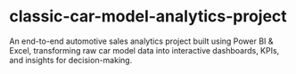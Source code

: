 # classic-car-model-analytics-project
An end-to-end automotive sales analytics project built using Power BI & Excel, transforming raw car model data into interactive dashboards, KPIs, and insights for decision-making.
